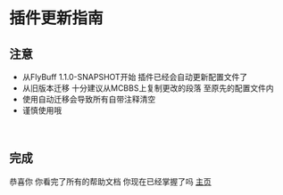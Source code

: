# 插件更新指南

## 注意

- 从FlyBuff 1.1.0-SNAPSHOT开始 插件已经会自动更新配置文件了
- 从旧版本迁移 十分建议从MCBBS上复制更改的段落 至原先的配置文件内
- 使用自动迁移会导致所有自带注释清空
- 谨慎使用哦

<br />

## 完成

恭喜你 你看完了所有的帮助文档 你现在已经掌握了吗
[主页](README.md)

<br />

